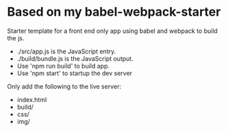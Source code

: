 # Based on my babel-webpack-starter
Starter template for a front end only app using babel and webpack to build the js.

* ./src/app.js is the JavaScript entry.
* ./build/bundle.js is the JavaScript output.
* Use 'npm run build' to build app.
* Use 'npm start' to startup the dev server

Only add the following to the live server:
* index.html
* build/
* css/
* img/
